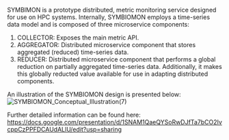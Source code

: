SYMBIMON is a prototype distributed, metric monitoring service designed
for use on HPC systems. Internally, SYMBIOMON employs a time-series
data model and is composed of three microservice components:
1. COLLECTOR: Exposes the main metric API.
2. AGGREGATOR: Distributed microservice component that stores aggregated (reduced) time-series data.
3. REDUCER: Distributed microservice component that performs a global reduction on partially aggregated time-series data.
   Additionally, it makes this globally reducted value available for use in adapting distributed components.

An illustration of the SYMBIOMON design is presented below: 
![SYMBIOMON_Conceptual_Illustration(7)](https://user-images.githubusercontent.com/10570459/144708286-da263116-a128-47d6-9102-800bcd2838c4.png)

Further detailed information can be found here: https://docs.google.com/presentation/d/1SNAM1QaeQYSoRwDJfTa7bCO2IvcppCzPPFDCAUdALlU/edit?usp=sharing
